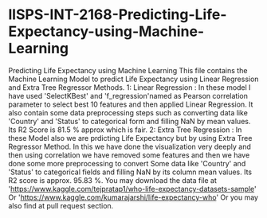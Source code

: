 # llSPS-INT-2168-Predicting-Life-Expectancy-using-Machine-Learning
Predicting Life Expectancy using Machine Learning 
This file contains the Machine Learning Model to predict Life Expectancy using 
Linear Regression and Extra Tree Regressor Methods. 
1: Linear Regression : In these model I have used 'SelectKBest' and 'f_regression'named as Pearson correlation parameter to select best 
10 features and then applied Linear Regression. It also contain some data preprocessing steps such as converting data like 
'Country' and 'Status' to categorical form and filling NaN by mean values. Its R2 Score is 81.5 % approx which is fair. 
2: Extra Tree Regression : In these Model also we are prdicting Life Expectancy but by using Extra Tree Regressor Method. 
In this we have done the visualization very deeply and then using correlation we have removed some features and then we have done 
some more preprocessing to convert Some data like 'Country' and 'Status' to categorical fields and filling NaN by its column mean values. 
Its R2 score is approx. 95.83 %. You may download the data file at 'https://www.kaggle.com/tejpratap1/who-life-expectancy-datasets-sample' 
Or 'https://www.kaggle.com/kumarajarshi/life-expectancy-who' Or you may also find at pull request section.
